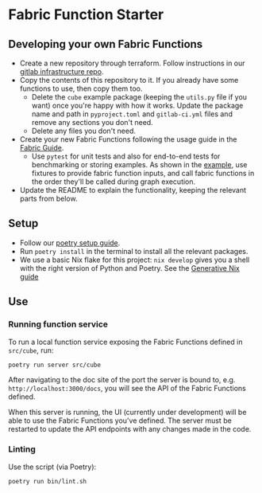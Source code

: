 Fabric Function Starter
========================

Developing your own Fabric Functions
------------------------------------

- Create a new repository through terraform. Follow instructions in our [gitlab infrastructure repo](https://gitlab.com/generative/infra/gitlab-bootstrap).
- Copy the contents of this repository to it. If you already have some functions to use, then copy them too.
    - Delete the `cube` example package (keeping the `utils.py` file if you want) once you're happy with how it works.
     Update the package name and path in `pyproject.toml` and `gitlab-ci.yml` files and remove any sections you don't need.
    - Delete any files you don't need.
- Create your new Fabric Functions following the usage guide in the [Fabric Guide](https://gitlab.com/generative/fabric/fabric-definitions/-/blob/main/docs/fabric_guide.md).
    - Use `pytest` for unit tests and also for end-to-end tests for benchmarking or storing examples.
    As shown in the [example](/tests/cube/test_end_to_end.py),
    use fixtures to provide fabric function inputs, and call fabric functions in the order they'll be called during graph execution.
- Update the README to explain the functionality, keeping the relevant parts from below.

Setup
-----

- Follow our [poetry setup guide](https://generative.gitlab.io/team/documentation/technical/languages/python/python-setup.html#poetry).
- Run `poetry install` in the terminal to install all the relevant packages.
- We use a basic Nix flake for this project:
  `nix develop` gives you a shell with the right version of Python and Poetry.
  See the [Generative Nix guide](https://generative.gitlab.io/team/documentation/technical/software-development/nix.html)

Use
---

### Running function service

To run a local function service exposing the Fabric Functions defined in `src/cube`, run:

```shell
poetry run server src/cube
```

After navigating to the doc site of the port the server is bound to, e.g. `http://localhost:3000/docs`,
you will see the API of the Fabric Functions defined.

When this server is running, the UI (currently under development) will be able to use the Fabric Functions you've defined.
The server must be restarted to update the API endpoints with any changes made in the code.

### Linting
Use the script (via Poetry):

```shell
poetry run bin/lint.sh
```
